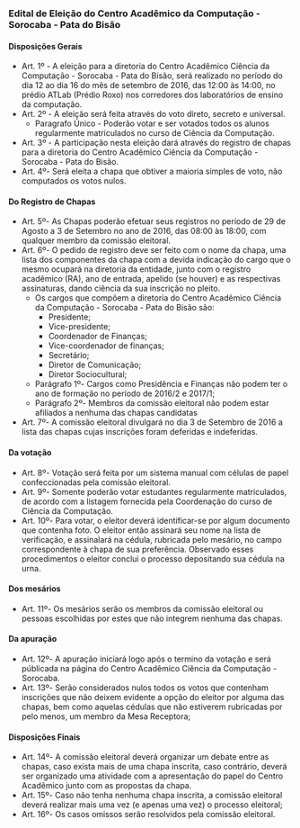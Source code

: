 ### Edital de Eleição do Centro Acadêmico da Computação - Sorocaba - Pata do Bisão

#### Disposições Gerais

- Art. 1º - A eleição para a diretoria do Centro Acadêmico Ciência da Computação - Sorocaba - Pata do Bisão, será realizado no período do dia 12 ao dia 16 do mês de setembro de 2016, das 12:00 às 14:00, no prédio ATLab (Prédio Roxo) nos corredores dos laboratórios de ensino da computação.
- Art. 2º - A eleição será feita através do voto direto, secreto e universal.
    - Paragrafo Único - Poderão  votar  e  ser  votados  todos  os  alunos regularmente matriculados  no  curso  de Ciência da Computação.
- Art. 3º - A participação nesta eleição dará através do registro de chapas para a diretoria do Centro Acadêmico Ciência da Computação - Sorocaba - Pata do Bisão.
- Art. 4º- Será eleita a chapa que obtiver a maioria simples de voto, não computados os votos nulos.


#### Do Registro de Chapas
- Art. 5º- As Chapas poderão efetuar seus registros no período de 29 de Agosto a 3 de Setembro no ano de 2016, das 08:00 às 18:00, com qualquer membro da comissão eleitoral.
- Art. 6º- O pedido de registro deve ser feito com o nome da chapa, uma lista dos componentes da chapa com a devida indicação do cargo que o mesmo ocupará na diretoria da entidade, junto com o registro acadêmico (RA), ano de entrada, apelido (se houver) e as respectivas assinaturas, dando ciência da sua inscrição no pleito.
    - Os cargos que compõem a diretoria do Centro Acadêmico Ciência da Computação - Sorocaba - Pata do Bisão são:
        - Presidente;
        - Vice-presidente;
        - Coordenador de Finanças;
        - Vice-coordenador de finanças;
        - Secretário;
        - Diretor de Comunicação;
        - Diretor Sociocultural;
    - Parágrafo 1º- Cargos como Presidência e Finanças não podem ter o ano de formação no período de 2016/2 e 2017/1;
    - Parágrafo 2º- Membros da comissão eleitoral não podem estar afiliados a nenhuma das chapas candidatas
- Art. 7º- A comissão eleitoral divulgará no dia 3 de Setembro de 2016 a lista das chapas cujas inscrições foram deferidas e indeferidas.

#### Da votação
- Art. 8º- Votação será feita por um sistema manual com células de papel confeccionadas pela comissão eleitoral.
- Art. 9º- Somente poderão votar estudantes regularmente matriculados, de acordo com a listagem fornecida pela Coordenação do curso de Ciência da Computação.
- Art. 10º- Para votar, o eleitor deverá identificar-se por algum documento que contenha foto. O eleitor então assinará seu nome na lista de verificação, e assinalará na cédula, rubricada pelo mesário, no campo correspondente à chapa de sua preferência. Observado esses procedimentos o eleitor conclui o processo depositando sua cédula na urna.

#### Dos mesários
- Art. 11º- Os mesários serão os membros da comissão eleitoral ou pessoas escolhidas por estes que não integrem nenhuma das chapas.

#### Da apuração
- Art. 12º- A apuração iniciará logo após o termino da votação e será públicada na página do Centro Acadêmico Ciência da Computação - Sorocaba.
- Art. 13º- Serão considerados nulos todos os votos que contenham inscrições que não deixem evidente a opção do eleitor por alguma das chapas, bem como aquelas cédulas que não estiverem rubricadas por pelo menos, um membro da Mesa Receptora;

#### Disposições Finais
- Art. 14º- A comissão eleitoral deverá organizar um debate entre as chapas, caso exista mais de uma chapa inscrita, caso contrário, deverá ser organizado uma atividade com a apresentação do papel do Centro Acadêmico junto com as propostas da chapa.
- Art. 15º- Caso não tenha nenhuma chapa inscrita, a comissão eleitoral deverá realizar mais uma vez (e apenas uma vez) o processo eleitoral;
- Art. 16º- Os casos omissos serão resolvidos pela comissão eleitoral.

